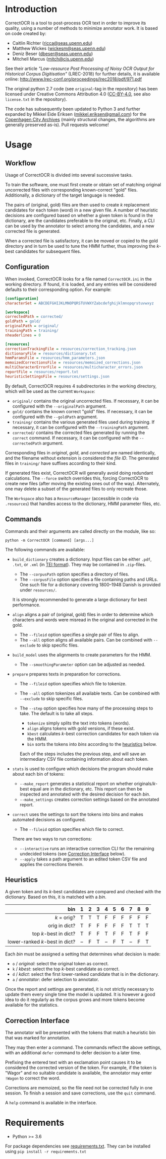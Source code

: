Introduction
============

CorrectOCR is a tool to post-process OCR text in order to improve its quality, using a number of methods to minimize annotator work. It is based on code created by:

*	Caitlin Richter (<ricca@seas.upenn.edu>)
*	Matthew Wickes (<wickesm@seas.upenn.edu>)
*	Deniz Beser (<dbeser@seas.upenn.edu>)
*	Mitchell Marcus (<mitch@cis.upenn.edu>)

See their article _"Low-resource Post Processing of Noisy OCR Output for Historical Corpus Digitisation"_ (LREC-2018) for further details, it is available online: <http://www.lrec-conf.org/proceedings/lrec2018/pdf/971.pdf>

The original python 2.7 code (see `original`-tag in the repository) has been licensed under Creative Commons Attribution 4.0 ([CC-BY-4.0](https://creativecommons.org/licenses/by/4.0/), see also `license.txt` in the repository).

The code has subsequently been updated to Python 3 and further expanded by Mikkel Eide Eriksen (<mikkel.eriksen@gmail.com>) for the [Copenhagen City Archives](https://www.kbharkiv.dk/) (mainly structural changes, the algorithms are generally preserved as-is). Pull requests welcome!

Usage
========

Workflow
--------

Usage of CorrectOCR is divided into several successive tasks.

To train the software, one must first create or obtain set of matching original uncorrected files with corresponding known-correct "gold" files. Additionally, a dictionary of the target language is needed.

The pairs of (original, gold) files are then used to create _k_ replacement candidates for each token (word) in a new given file. A number of heuristic decisions are configured based on whether a given token is found in the dictionary, are the candidates preferable to the original, etc. Finally, a CLI can be used by the annotator to select among the candidates, and a new corrected file is generated.

When a corrected file is satisfactory, it can be moved or copied to the gold directory and in turn be used to tune the HMM further, thus improving the _k_-best candidates for subsequent files.

Configuration
-------------

When invoked, CorrectOCR looks for a file named `CorrectOCR.ini` in the working directory. If found, it is loaded, and any entries will be considered defaults to their corresponding option. For example:

```INI
[configuration]
characterSet = ABCDEFGHIJKLMNOPQRSTUVWXYZabcdefghijklmnopqrstuvwxyz

[workspace]
correctedPath = corrected/
goldPath = gold/
originalPath = original/
trainingPath = training/
nheaderlines = 0

[resources]
correctionTrackingFile = resources/correction_tracking.json
dictionaryFile = resources/dictionary.txt
hmmParamsFile = resources/hmm_parameters.json
memoizedCorrectionsFile = resources/memoized_corrections.json
multiCharacterErrorFile = resources/multicharacter_errors.json
reportFile = resources/report.txt
heuristicSettingsFile = resources/settings.json
```

By default, CorrectOCR requires 4 subdirectories in the working directory, which will be used as the current `Workspace`:

*	`original/` contains the original uncorrected files. If necessary, it can be configured with the `--originalPath` argument.
*	`gold/` contains the known correct "gold" files. If necessary, it can be configured with the `--goldPath` argument.
*	`training/` contains the various generated files used during training. If necessary, it can be configured with the `--trainingPath` argument.
*	`corrected/` contains the corrected files generated by running the `correct` command. If necessary, it can be configured with the `--correctedPath` argument.

Corresponding files in _original_, _gold_, and _corrected_ are named identically, and the filename without extension is considered the _file ID_. The generated files in `training/` have suffixes according to their kind.

If generated files exist, CorrectOCR will generally avoid doing redundant calculations. The `--force` switch overrides this, forcing CorrectOCR to create new files (after moving the existing ones out of the way). Alternately, one may delete a subset of the generated files to only recreate those.

The `Workspace` also has a `ResourceManager` (accessible in code via `.resources`) that handles access to the dictionary, HMM parameter files, etc.

Commands
--------

Commands and their arguments are called directly on the module, like so:

	python -m CorrectOCR [command] [args...]

The following commands are available:

*	`build_dictionary` creates a dictionary.
	Input files can be either `.pdf`, `.txt`, or `.xml` (in [TEI format](https://en.wikipedia.org/wiki/Text_Encoding_Initiative)). They may be contained in `.zip`-files. 
	*	The `--corpusPath` option specifies a directory of files.
	*	The `--corpusFile` option specifies a file containing paths and URLs. One such file for a dictionary covering 1800–1948 Danish is provided under `resources/`.

	It is strongly recommended to generate a large dictionary for best performance.

*	`align` aligns a pair of (original, gold) files in order to determine which characters and words were misread in the original and corrected in the gold.
	*	The `--fileid` option specifies a single pair of files to align.
	*	The `--all` option aligns all available pairs. Can be combined with `--exclude` to skip specific files.

*	`build_model` uses the alignments to create parameters for the HMM.
	*	The `--smoothingParameter` option can be adjusted as needed.

*	`prepare` prepares texts in preparation for corrections.
	*	The `--fileid` option specifies which file to tokenize.
	*	The `--all` option tokenizes all available texts. Can be combined with `--exclude` to skip specific files.
	*	The `--step` option specifies how many of the processing steps to take. The default is to take all steps.
		*	`tokenize` simply splits the text into tokens (words).
		*	`align` aligns tokens with gold versions, if these exist.
		*	`kbest` calculates _k_-best correction candidates for each token via the HMM.
		*	`bin` sorts the tokens into _bins_ according to the [heuristics](#heuristics) below.

		Each of the steps includes the previous step, and will save an intermediary CSV file containing information about each token.

*	`stats` is used to configure which decisions the program should make about each bin of tokens: 
	*	`--make_report` generates a statistical report on whether originals/_k_-best equal are in the dictionary, etc. This report can then be inspected and annotated with the desired decision for each _bin_.
	*	`--make_settings` creates correction settings based on the annotated report.

*	`correct` uses the settings to sort the tokens into bins and makes automated decisions as configured.
	*	The `--fileid` option specifies which file to correct.

	There are two ways to run corrections:
	*	`--interactive` runs an interactive correction CLI for the remaining undecided tokens (see [Correction Interface](#correction-interace) below).
	*	`--apply` takes a path argument to an edited token CSV file and applies the corrections therein.

Heuristics
----------

A given token and its _k_-best candidates are compared and checked with the dictionary. Based on this, it is matched with a _bin_.

|                            bin |  1  |  2  |  3  |  4  |  5  |  6  |  7  |  8  |  9  |
|-------------------------------:|:---:|:---:|:---:|:---:|:---:|:---:|:---:|:---:|:---:|
|                    _k_ = orig? |  T  |  T  |  T  |  F  |  F  |  F  |  F  |  F  |  F  |
|                  orig in dict? |  T  |  F  |  F  |  F  |  F  |  F  |  T  |  T  |  T  |
|          top _k_-best in dict? |  T  |  F  |  F  |  T  |  F  |  F  |  T  |  F  |  F  | 
| lower-ranked _k_-best in dict? |  –  |  F  |  T  |  –  |  F  |  T  |  –  |  F  |  T  | 

Each _bin_ must be assigned a setting that determines what decision is made:

*	`o` / _original_: select the original token as correct.
*	`k` / _kbest_: select the top _k_-best candidate as correct.
*	`d` / _kdict_: select the first lower-ranked candidate that is in the dictionary.
*	`a` / _annotator_: defer selection to annotator.

Once the report and settings are generated, it is not strictly necessary to update them every single time the model is updated. It is however a good idea to do it regularly as the corpus grows and more tokens become available for the statistics.

Correction Interface
--------------------

The annotator will be presented with the tokens that match a heuristic bin that was marked for annotation.

They may then enter a command. The commands reflect the above settings, with an additional `defer` command to defer decision to a later time.

Prefixing the entered text with an exclamation point causes it to be considered the corrected version of the token. For example, if the token is "Wagor" and no suitable candidate is available, the annotator may enter `!Wagon` to correct the word.

Corrections are memoized, so the file need not be corrected fully in one session. To finish a session and save corrections, use the `quit` command.

A `help` command is available in the interface.

Requirements
============

*	Python >= 3.6

For package dependencies see [requirements.txt](requirements.txt). They can be installed using `pip install -r requirements.txt`